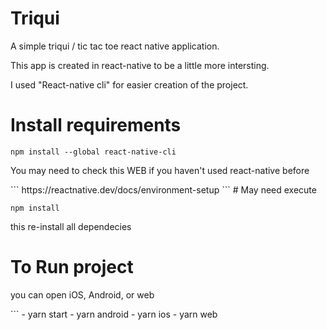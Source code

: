 # Triqui

A simple triqui / tic tac toe react native application.

This app is created in react-native to be a little more intersting.

I used "React-native cli" for easier creation of the project.

# Install requirements

```
npm install --global react-native-cli
```

<p>You may need to check this WEB if you haven't used react-native before</p>
```
https://reactnative.dev/docs/environment-setup
```
# May need execute

```
npm install
```

this re-install all dependecies

# To Run project

<p>you can open iOS, Android, or web</p>
```
- yarn start
- yarn android
- yarn ios
- yarn web

```

```
